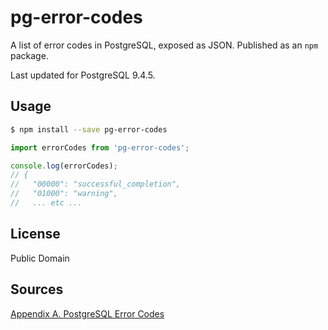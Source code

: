# pg-error-codes

A list of error codes in PostgreSQL, exposed as JSON. Published as an `npm` package.

Last updated for PostgreSQL 9.4.5.

## Usage

```bash
$ npm install --save pg-error-codes
```

```javascript
import errorCodes from 'pg-error-codes';

console.log(errorCodes);
// {
//   "00000": "successful_completion",
//   "01000": "warning",
//   ... etc ...
```

## License

Public Domain

## Sources

[Appendix A. PostgreSQL Error Codes](http://www.postgresql.org/docs/9.4/static/errcodes-appendix.html)

